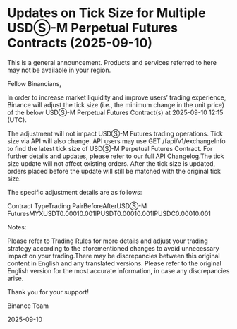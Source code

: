 # Updates on Tick Size for Multiple USDⓈ-M Perpetual Futures Contracts (2025-09-10)

This is a general announcement. Products and services referred to here may not be available in your region.

Fellow Binancians,

In order to increase market liquidity and improve users’ trading experience, Binance will adjust the tick size (i.e., the minimum change in the unit price) of the below USDⓈ-M Perpetual Futures Contract(s) at 2025-09-10 12:15 (UTC).

The adjustment will not impact USDⓈ-M Futures trading operations. Tick size via API will also change. API users may use GET /fapi/v1/exchangeInfo to find the latest tick size of USDⓈ-M Perpetual Futures Contract. For further details and updates, please refer to our full API Changelog.The tick size update will not affect existing orders. After the tick size is updated, orders placed before the update will still be matched with the original tick size.

The specific adjustment details are as follows:

Contract TypeTrading PairBeforeAfterUSDⓈ-M FuturesMYXUSDT0.00010.001IPUSDT0.00010.001IPUSDC0.00010.001

Notes:

Please refer to Trading Rules for more details and adjust your trading strategy according to the aforementioned changes to avoid unnecessary impact on your trading.There may be discrepancies between this original content in English and any translated versions. Please refer to the original English version for the most accurate information, in case any discrepancies arise.

Thank you for your support!

Binance Team

2025-09-10